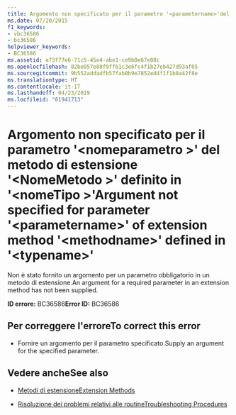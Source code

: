 ```yaml
---
title: Argomento non specificato per il parametro '<parametername>'del metodo di estensione '<methodname>'definito '<typename>'
ms.date: 07/20/2015
f1_keywords:
- vbc36586
- bc36586
helpviewer_keywords:
- BC36586
ms.assetid: e73f77e6-71c5-45e4-abe1-ce9b0e67e08c
ms.openlocfilehash: 82be057e88f9ff61c3e6fc4f1b27eb427d93af05
ms.sourcegitcommit: 9b552addadfb57fab0b9e7852ed4f1f1b8a42f8e
ms.translationtype: HT
ms.contentlocale: it-IT
ms.lasthandoff: 04/23/2019
ms.locfileid: "61941713"
---
```

# <a name="argument-not-specified-for-parameter-parametername-of-extension-method-methodname-defined-in-typename"></a><span data-ttu-id="48216-102">Argomento non specificato per il parametro '\<nomeparametro >' del metodo di estensione '\<NomeMetodo >' definito in '\<nomeTipo >'</span><span class="sxs-lookup"><span data-stu-id="48216-102">Argument not specified for parameter '\<parametername>' of extension method '\<methodname>' defined in '\<typename>'</span></span>
<span data-ttu-id="48216-103">Non è stato fornito un argomento per un parametro obbligatorio in un metodo di estensione.</span><span class="sxs-lookup"><span data-stu-id="48216-103">An argument for a required parameter in an extension method has not been supplied.</span></span>  
  
 <span data-ttu-id="48216-104">**ID errore:** BC36586</span><span class="sxs-lookup"><span data-stu-id="48216-104">**Error ID:** BC36586</span></span>  
  
## <a name="to-correct-this-error"></a><span data-ttu-id="48216-105">Per correggere l'errore</span><span class="sxs-lookup"><span data-stu-id="48216-105">To correct this error</span></span>  
  
- <span data-ttu-id="48216-106">Fornire un argomento per il parametro specificato.</span><span class="sxs-lookup"><span data-stu-id="48216-106">Supply an argument for the specified parameter.</span></span>  
  
## <a name="see-also"></a><span data-ttu-id="48216-107">Vedere anche</span><span class="sxs-lookup"><span data-stu-id="48216-107">See also</span></span>

- [<span data-ttu-id="48216-108">Metodi di estensione</span><span class="sxs-lookup"><span data-stu-id="48216-108">Extension Methods</span></span>](../../visual-basic/programming-guide/language-features/procedures/extension-methods.md)

- [<span data-ttu-id="48216-109">Risoluzione dei problemi relativi alle routine</span><span class="sxs-lookup"><span data-stu-id="48216-109">Troubleshooting Procedures</span></span>](../../visual-basic/programming-guide/language-features/procedures/troubleshooting-procedures.md)
